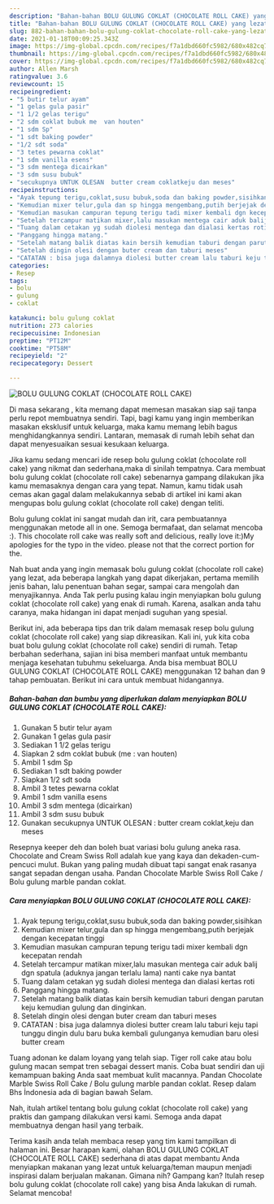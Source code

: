 ```yaml
---
description: "Bahan-bahan BOLU GULUNG COKLAT (CHOCOLATE ROLL CAKE) yang lezat dan Mudah Dibuat"
title: "Bahan-bahan BOLU GULUNG COKLAT (CHOCOLATE ROLL CAKE) yang lezat dan Mudah Dibuat"
slug: 882-bahan-bahan-bolu-gulung-coklat-chocolate-roll-cake-yang-lezat-dan-mudah-dibuat
date: 2021-01-18T00:09:25.343Z
image: https://img-global.cpcdn.com/recipes/f7a1dbd660fc5982/680x482cq70/bolu-gulung-coklat-chocolate-roll-cake-foto-resep-utama.jpg
thumbnail: https://img-global.cpcdn.com/recipes/f7a1dbd660fc5982/680x482cq70/bolu-gulung-coklat-chocolate-roll-cake-foto-resep-utama.jpg
cover: https://img-global.cpcdn.com/recipes/f7a1dbd660fc5982/680x482cq70/bolu-gulung-coklat-chocolate-roll-cake-foto-resep-utama.jpg
author: Allen Marsh
ratingvalue: 3.6
reviewcount: 15
recipeingredient:
- "5 butir telur ayam"
- "1 gelas gula pasir"
- "1 1/2 gelas terigu"
- "2 sdm coklat bubuk me  van houten"
- "1 sdm Sp"
- "1 sdt baking powder"
- "1/2 sdt soda"
- "3 tetes pewarna coklat"
- "1 sdm vanilla esens"
- "3 sdm mentega dicairkan"
- "3 sdm susu bubuk"
- "secukupnya UNTUK OLESAN  butter cream coklatkeju dan meses"
recipeinstructions:
- "Ayak tepung terigu,coklat,susu bubuk,soda dan baking powder,sisihkan"
- "Kemudian mixer telur,gula dan sp hingga mengembang,putih berjejak dengan kecepatan tinggi"
- "Kemudian masukan campuran tepung terigu tadi mixer kembali dgn kecepatan rendah"
- "Setelah tercampur matikan mixer,lalu masukan mentega cair aduk balij dgn spatula (aduknya jangan terlalu lama) nanti cake nya bantat"
- "Tuang dalam cetakan yg sudah diolesi mentega dan dialasi kertas roti"
- "Panggang hingga matang."
- "Setelah matang balik diatas kain bersih kemudian taburi dengan parutan keju kemudian gulung dan dinginkan."
- "Setelah dingin olesi dengan buter cream dan taburi meses"
- "CATATAN : bisa juga dalamnya diolesi butter cream lalu taburi keju tapi tunggu dingin dulu baru buka kembali gulunganya kemudian baru olesi butter cream"
categories:
- Resep
tags:
- bolu
- gulung
- coklat

katakunci: bolu gulung coklat 
nutrition: 273 calories
recipecuisine: Indonesian
preptime: "PT12M"
cooktime: "PT58M"
recipeyield: "2"
recipecategory: Dessert

---
```



![BOLU GULUNG COKLAT (CHOCOLATE ROLL CAKE)](https://img-global.cpcdn.com/recipes/f7a1dbd660fc5982/680x482cq70/bolu-gulung-coklat-chocolate-roll-cake-foto-resep-utama.jpg)

Di masa  sekarang , kita memang dapat memesan masakan siap saji tanpa perlu repot membuatnya sendiri. Tapi, bagi kamu yang ingin memberikan masakan eksklusif untuk keluarga, maka kamu memang lebih bagus menghidangkannya sendiri. Lantaran, memasak di rumah lebih sehat dan dapat menyesuaikan sesuai kesukaan keluarga.

Jika kamu sedang mencari ide resep bolu gulung coklat (chocolate roll cake) yang nikmat dan sederhana,maka di sinilah tempatnya. Cara membuat bolu gulung coklat (chocolate roll cake)  sebenarnya gampang dilakukan jika kamu memasaknya dengan cara yang tepat. Namun, kamu tidak usah cemas akan gagal dalam melakukannya 
sebab di artikel ini kami akan mengupas bolu gulung coklat (chocolate roll cake) dengan teliti.  

Bolu gulung coklat ini sangat mudah dan irit, cara pembuatannya menggunakan metode all in one. Semoga bermafaat, dan selamat mencoba :). This chocolate roll cake was really soft and delicious, really love it:)My apologies for the typo in the video. please not that the correct portion for the.

Nah buat anda yang ingin memasak bolu gulung coklat (chocolate roll cake) yang lezat, ada beberapa langkah yang dapat dikerjakan, pertama memilih jenis bahan, lalu penentuan bahan segar, sampai cara mengolah dan menyajikannya. Anda Tak perlu pusing kalau ingin menyiapkan bolu gulung coklat (chocolate roll cake) yang enak di rumah. Karena, asalkan anda  tahu caranya, maka hidangan ini dapat menjadi suguhan yang spesial.

Berikut ini, ada beberapa tips dan trik dalam memasak resep bolu gulung coklat (chocolate roll cake) yang siap dikreasikan. Kali ini, yuk kita coba buat bolu gulung coklat (chocolate roll cake) sendiri di rumah. Tetap berbahan sederhana, sajian ini bisa memberi manfaat untuk membantu menjaga kesehatan tubuhmu sekeluarga. Anda bisa membuat BOLU GULUNG COKLAT (CHOCOLATE ROLL CAKE) menggunakan 12 bahan dan 9 tahap pembuatan. Berikut ini cara untuk membuat hidangannya.

<!--inarticleads1-->

##### Bahan-bahan dan bumbu yang diperlukan dalam menyiapkan BOLU GULUNG COKLAT (CHOCOLATE ROLL CAKE):

1. Gunakan 5 butir telur ayam
1. Gunakan 1 gelas gula pasir
1. Sediakan 1 1/2 gelas terigu
1. Siapkan 2 sdm coklat bubuk (me : van houten)
1. Ambil 1 sdm Sp
1. Sediakan 1 sdt baking powder
1. Siapkan 1/2 sdt soda
1. Ambil 3 tetes pewarna coklat
1. Ambil 1 sdm vanilla esens
1. Ambil 3 sdm mentega (dicairkan)
1. Ambil 3 sdm susu bubuk
1. Gunakan secukupnya UNTUK OLESAN : butter cream coklat,keju dan meses


Resepnya keeper deh dan boleh buat variasi bolu gulung aneka rasa. Chocolate and Cream Swiss Roll adalah kue yang kaya dan dekaden-cum- pencuci mulut. Bukan yang paling mudah dibuat tapi sangat enak rasanya sangat sepadan dengan usaha. Pandan Chocolate Marble Swiss Roll Cake / Bolu gulung marble pandan coklat. 

<!--inarticleads2-->

##### Cara menyiapkan BOLU GULUNG COKLAT (CHOCOLATE ROLL CAKE):

1. Ayak tepung terigu,coklat,susu bubuk,soda dan baking powder,sisihkan
1. Kemudian mixer telur,gula dan sp hingga mengembang,putih berjejak dengan kecepatan tinggi
1. Kemudian masukan campuran tepung terigu tadi mixer kembali dgn kecepatan rendah
1. Setelah tercampur matikan mixer,lalu masukan mentega cair aduk balij dgn spatula (aduknya jangan terlalu lama) nanti cake nya bantat
1. Tuang dalam cetakan yg sudah diolesi mentega dan dialasi kertas roti
1. Panggang hingga matang.
1. Setelah matang balik diatas kain bersih kemudian taburi dengan parutan keju kemudian gulung dan dinginkan.
1. Setelah dingin olesi dengan buter cream dan taburi meses
1. CATATAN : bisa juga dalamnya diolesi butter cream lalu taburi keju tapi tunggu dingin dulu baru buka kembali gulunganya kemudian baru olesi butter cream


Tuang adonan ke dalam loyang yang telah siap. Tiger roll cake atau bolu gulung macan sempat tren sebagai dessert manis. Coba buat sendiri dan uji kemampuan baking Anda saat membuat kulit macannya. Pandan Chocolate Marble Swiss Roll Cake / Bolu gulung marble pandan coklat. Resep dalam Bhs İndonesia ada di bagian bawah Selam. 

Nah, itulah artikel tentang  bolu gulung coklat (chocolate roll cake)  yang praktis dan gampang dilakukan versi kami. Semoga anda dapat membuatnya dengan hasil yang terbaik. 

Terima kasih anda telah membaca resep yang tim kami tampilkan di halaman ini. Besar harapan kami, olahan  BOLU GULUNG COKLAT (CHOCOLATE ROLL CAKE) sederhana di atas dapat membantu Anda menyiapkan makanan yang lezat untuk keluarga/teman maupun menjadi inspirasi dalam berjualan makanan. Gimana nih? Gampang kan? Itulah resep bolu gulung coklat (chocolate roll cake) yang bisa Anda lakukan di rumah. Selamat mencoba!

